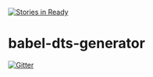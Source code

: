 [![Stories in Ready](https://badge.waffle.io/YoloDev/babel-dts-generator.png?label=ready&title=Ready)](https://waffle.io/YoloDev/babel-dts-generator)
# babel-dts-generator

[![Gitter](https://badges.gitter.im/Join%20Chat.svg)](https://gitter.im/YoloDev/babel-dts-generator?utm_source=badge&utm_medium=badge&utm_campaign=pr-badge&utm_content=badge)